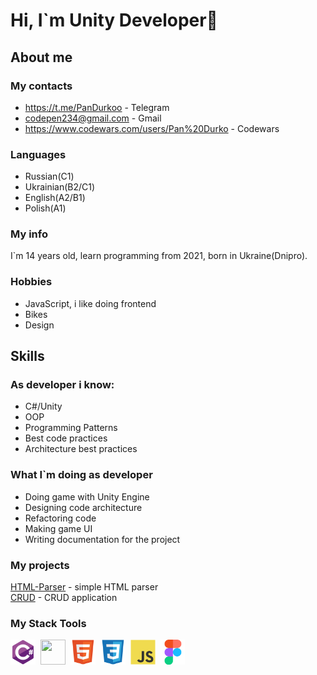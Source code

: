 # Hi, I`m Unity Developer👋 

## About me 

### My contacts  

- https://t.me/PanDurkoo - Telegram
- codepen234@gmail.com - Gmail
- https://www.codewars.com/users/Pan%20Durko - Codewars

### Languages 

- Russian(C1) 
- Ukrainian(B2/C1)
- English(A2/B1)
- Polish(A1)

### My info 

I`m 14 years old, learn programming from 2021, born in Ukraine(Dnipro).

### Hobbies

- JavaScript, i like doing frontend 
- Bikes 
- Design

## Skills 

### As developer i know: 

- C#/Unity
- OOP
- Programming Patterns
- Best code practices 
- Architecture best practices 

### What I`m doing as developer 

- Doing game with Unity Engine
- Designing code architecture 
- Refactoring code 
- Making game UI 
- Writing documentation for the project 

### My projects 

[HTML-Parser](https://github.com/PanDurko/HTML-Parser) - simple HTML parser  
[CRUD](https://github.com/PanDurko/CRUD) - CRUD application 

### My Stack Tools  

<div>
  <img src="https://github.com/devicons/devicon/blob/master/icons/csharp/csharp-original.svg" width="40" height="40"/>&nbsp;
  <img src="https://github.com/devicons/devicon/blob/master/icons/unity/unity-original.svg" width="40" height="40"/>&nbsp;
  <img src="https://github.com/devicons/devicon/blob/master/icons/html5/html5-original.svg" width="40" height="40"/>&nbsp;
  <img src="https://github.com/devicons/devicon/blob/master/icons/css3/css3-original.svg" width="40" height="40"/>&nbsp;
  <img src="https://github.com/devicons/devicon/blob/master/icons/javascript/javascript-original.svg" width="40" height="40"/>&nbsp;
  <img src="https://github.com/devicons/devicon/blob/master/icons/figma/figma-original.svg" width="40" height="40"/>&nbsp;
</div>
